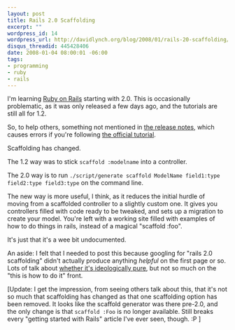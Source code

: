```yaml
--- 
layout: post
title: Rails 2.0 Scaffolding
excerpt: ""
wordpress_id: 14
wordpress_url: http://davidlynch.org/blog/2008/01/rails-20-scaffolding/
disqus_threadid: 445428406
date: 2008-01-04 08:00:01 -06:00
tags: 
- programming
- ruby
- rails
---
```

I'm learning [Ruby on Rails](http://www.rubyonrails.org/) starting with 2.0. This is occasionally problematic, as it was only released a few days ago, and the tutorials are still all for 1.2.

So, to help others, something not mentioned in [the release notes](http://weblog.rubyonrails.org/2007/12/7/rails-2-0-it-s-done), which causes errors if you're following [the official tutorial](http://wiki.rubyonrails.org/rails/pages/TutorialScaffolding).

Scaffolding has changed.

The 1.2 way was to stick `scaffold :modelname` into a controller.

The 2.0 way is to run `./script/generate scaffold ModelName field1:type field2:type field3:type` on the command line.

The new way is more useful, I think, as it reduces the initial hurdle of moving from a scaffolded controller to a slightly custom one. It gives you controllers filled with code ready to be tweaked, and sets up a migration to create your model. You're left with a working site filled with examples of how to do things in rails, instead of a magical "scaffold :foo".

It's just that it's a wee bit undocumented.

An aside: I felt that I needed to post this because googling for "rails 2.0 scaffolding" didn't actually produce anything *helpful* on the first page or so. Lots of talk about [whether it's ideologically pure](http://stevengharms.net/?p=1065), but not so much on the "this is how to do it" front.

[Update: I get the impression, from seeing others talk about this, that it's not so much that scaffolding has changed as that one scaffolding option has been removed. It looks like the scaffold generator was there pre-2.0, and the only change is that `scaffold :Foo` is no longer available. Still breaks every "getting started with Rails" article I've ever seen, though. :P ]
